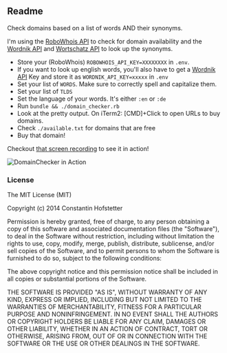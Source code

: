 ## Readme

Check domains based on a list of words AND their synonyms.

I'm using the [RoboWhois API](https://www.robowhois.com/) to check for domain availability and the [Wordnik API](http://developer.wordnik.com/) and [Wortschatz API](http://wortschatz.informatik.uni-leipzig.de) to look up the synonyms.

* Store your (RoboWhois) ```ROBOWHOIS_API_KEY=XXXXXXXX``` in ```.env```.
* If you want to look up english words, you'll also have to get a [Wordnik API](http://developer.wordnik.com/) Key and store it as ```WORDNIK_API_KEY=xxxxx``` in ```.env```
* Set your list of  ```WORDS```. Make sure to correctly spell and capitalize them.
* Set your list of ```TLDS```
* Set the language of your words. It's either ```:en``` or ```:de```
* Run ```bundle && ./domain_checker.rb```
* Look at the pretty output. On iTerm2: [CMD]+Click to open URLs to buy domains.
* Check ```./available.txt``` for domains that are free
* Buy that domain!

Checkout [that screen recording](http://showterm.io/1e9da87d722ddf4b4079e) to see it in action!

![DomainChecker in Action](http://i.imgur.com/gwBvr8C.png)

### License

The MIT License (MIT)

Copyright (c) 2014 Constantin Hofstetter

Permission is hereby granted, free of charge, to any person obtaining a copy
of this software and associated documentation files (the "Software"), to deal
in the Software without restriction, including without limitation the rights
to use, copy, modify, merge, publish, distribute, sublicense, and/or sell
copies of the Software, and to permit persons to whom the Software is
furnished to do so, subject to the following conditions:

The above copyright notice and this permission notice shall be included in all
copies or substantial portions of the Software.

THE SOFTWARE IS PROVIDED "AS IS", WITHOUT WARRANTY OF ANY KIND, EXPRESS OR
IMPLIED, INCLUDING BUT NOT LIMITED TO THE WARRANTIES OF MERCHANTABILITY,
FITNESS FOR A PARTICULAR PURPOSE AND NONINFRINGEMENT. IN NO EVENT SHALL THE
AUTHORS OR COPYRIGHT HOLDERS BE LIABLE FOR ANY CLAIM, DAMAGES OR OTHER
LIABILITY, WHETHER IN AN ACTION OF CONTRACT, TORT OR OTHERWISE, ARISING FROM,
OUT OF OR IN CONNECTION WITH THE SOFTWARE OR THE USE OR OTHER DEALINGS IN THE
SOFTWARE.
